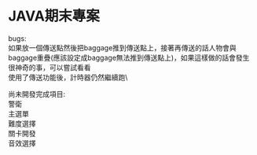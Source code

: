 # JAVA期末專案

bugs: \
如果放一個傳送點然後把baggage推到傳送點上，接著再傳送的話人物會與baggage重疊(應該設定成baggage無法推到傳送點上)，如果這樣做的話會發生很神奇的事，可以嘗試看看\
使用了傳送功能後，計時器仍然繼續跑\

尚未開發完成項目:\
  警衛\
  主選單\
  難度選擇\
  關卡開發\
  音效選擇
